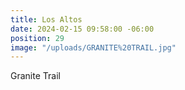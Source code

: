 ```yaml
---
title: Los Altos
date: 2024-02-15 09:58:00 -06:00
position: 29
image: "/uploads/GRANITE%20TRAIL.jpg"
---
```


Granite Trail